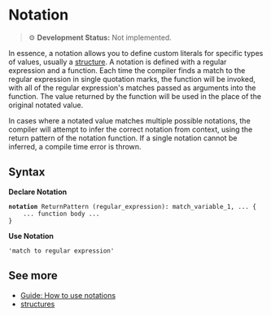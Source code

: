 # Notation

> ⚙️ **Development Status:** Not implemented.

In essence, a notation allows you to define custom literals for specific types of values, usually a [structure](structure.md). A notation is defined with a regular expression and a function. Each time the compiler finds a match to the regular expression in single quotation marks, the function will be invoked, with all of the regular expression's matches passed as arguments into the function. The value returned by the function will be used in the place of the original notated value.

In cases where a notated value matches multiple possible notations, the compiler will attempt to infer the correct notation from context, using the return pattern of the notation function. If a single notation cannot be inferred, a compile time error is thrown.

## Syntax

**Declare Notation**

<pre><code><strong>notation</strong> ReturnPattern (regular_expression): match_variable_1, ... {
    ... function body ...
}</code></pre>

**Use Notation**

<pre><code>'match to regular expression'</code></pre>

## See more

-   [Guide: How to use notations](guide-how-to-use-notations.md)
-   [structures](structure.md)
